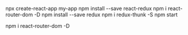 npx create-react-app my-app
npm install --save react-redux
npm i react-router-dom -D
npm install --save redux
npm i redux-thunk -S
npm start


npm i react-router-dom -D